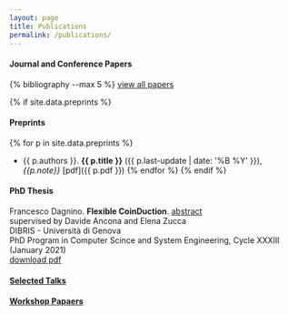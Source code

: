 ```yaml
---
layout: page
title: Publications
permalink: /publications/
---
```


#### Journal and Conference Papers
{% bibliography --max 5 %} 
[view all papers](/publications/journals-and-conferences) 

{% if site.data.preprints %} 
#### Preprints 
{% for p in site.data.preprints %} 
* {{ p.authors }}. **{{ p.title }}** ({{ p.last-update | date: '%B %Y' }}), *{{p.note}}* [pdf]({{ p.pdf }}) 
{% endfor %} 
{% endif %} 

#### PhD Thesis 
Francesco Dagnino. **Flexible CoinDuction**. [abstract](/publications/phd-thesis)  
supervised by  Davide Ancona and Elena Zucca  
DIBRIS - Università di Genova  
PhD Program in Computer Scince and System Engineering, Cycle XXXIII (January 2021)  
[download pdf](https://web.archive.org/web/20210214063202id_/https://iris.unige.it/retrieve/handle/11567/1035050/502494/phdunige_3767524.pdf)

#### [Selected Talks](/publications/talks)

#### [Workshop Papaers](/publications/workshops) 

